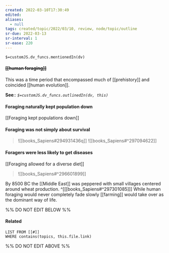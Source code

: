 ```yaml
---
created: 2022-03-10T17:30:49 
edited: 
aliases:
  - null
tags: created/topic/2022/03/10, review, node/topic/outline
sr-due: 2022-03-13
sr-interval: 1
sr-ease: 220
---
```

`$=customJS.dv_funcs.mentionedIn(dv)`

#### <s class="topic-title">[[human foraging]]</s>

This was a time period that encompassed much of [[prehistory]] and coincided [[human evolution]]. 

**See**::
*`$=customJS.dv_funcs.outlinedIn(dv, this)`*

#### Foraging naturally kept population down

[[Foraging kept populations down]]

#### Foraging was not simply about survival 

> ![[books_Sapiens#294931436q]]
> ![[books_Sapiens#^297094622]]

#### Foragers were less likely to get diseases

[[Foraging allowed for a diverse diet]]
> ![[books_Sapiens#^296601899]]

By 8500 BC the [[Middle East]] was peppered with small villages centered around wheat production.
^[[[books_Sapiens#^297301085]]]
While human foraging would never completely fade slowly [[farming]] would take over as the dominant way of life.

%% DO NOT EDIT BELOW %%

#### Related 

```dataview
LIST FROM [[#]]
WHERE contains(topics, this.file.link)
```
%% DO NOT EDIT ABOVE %%
